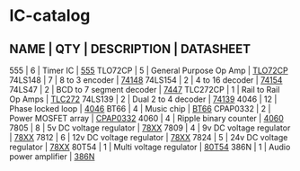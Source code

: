 # IC-catalog

NAME     | QTY | DESCRIPTION              | DATASHEET
--------------------------------------------------------------------------------
555      | 6   | Timer IC                 | [555](555/datasheet.pdf)
TLO72CP  | 5   | General Purpose Op Amp   | [TLO72CP](TLO72CP/datasheet.pdf)
74LS148  | 7   | 8 to 3 encoder           | [74148](74148/datasheet.pdf)
74LS154  | 2   | 4 to 16 decoder          | [74154](74154/datasheet.pdf)
74LS47   | 2   | BCD to 7 segment decoder | [7447](7447/datasheet.pdf)
TLC272CP | 1   | Rail to Rail Op Amps     | [TLC272](TLC272/datasheet.pdf)
74LS139  | 2   | Dual 2 to 4 decoder      | [74139](74139/datasheet.pdf)
4046     | 12  | Phase locked loop        | [4046](4046/datasheet.pdf)
BT66     | 4   | Music chip               | [BT66](BT66/datasheet.pdf)
CPAP0332 | 2   | Power MOSFET array       | [CPAP0332](CPAP0332/datasheet.pdf)
4060     | 4   | Ripple binary counter    | [4060](4060/datasheet.pdf)
7805     | 8   | 5v DC voltage regulator  | [78XX](78XX/datasheet.pdf)
7809     | 4   | 9v DC voltage regulator  | [78XX](78XX/datasheet.pdf)
7812     | 6   | 12v DC voltage regulator | [78XX](78XX/datasheet.pdf)
7824     | 5   | 24v DC voltage regulator | [78XX](78XX/datasheet.pdf)
80T54    | 1   | Multi voltage regulator  | [80T54](80T54/datasheet.pdf)
386N     | 1   | Audio power amplifier    | [386N](386N/datasheet.pdf)

